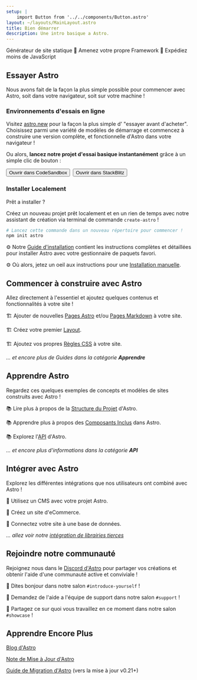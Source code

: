 ```yaml
---
setup: |
    import Button from '../../components/Button.astro'
layout: ~/layouts/MainLayout.astro
title: Bien démarrer
description: Une intro basique a Astro.
---
```

Générateur de site statique  🚀  Amenez votre propre Framework  🚀  Expédiez moins de JavaScript

## Essayer Astro

Nous avons fait de la façon la plus simple possible pour commencer avec Astro, soit dans votre navigateur, soit sur votre machine !

### Environnements d'essais en ligne

Visitez [astro.new](https://astro.new) pour la façon la plus simple d' "essayer avant d'acheter". Choisissez parmi une variété de modèles de démarrage et commencez à construire une version complète, et fonctionnelle d'Astro dans votre navigateur !

Ou alors, **lancez notre projet d'essai basique instantanément** grâce à un simple clic de bouton :

<div style="display: flex; flex-wrap: wrap; gap: 0.5rem;">
    <Button href="https://astro.new/starter?on=codesandbox">Ouvrir dans CodeSandbox</Button>
    <Button href="https://astro.new/starter?on=stackblitz">Ouvrir dans StackBlitz</Button>
</div>

### Installer Localement

Prêt a installer ?

Créez un nouveau projet prêt localement et en un rien de temps avec notre assistant de création via terminal de commande `create-astro` !

```bash
# Lancez cette commande dans un nouveau répertoire pour commencer !
npm init astro
```

⚙️ Notre [Guide d'installation](/fr/install/auto) contient les instructions complètes et détaillées pour installer Astro avec votre gestionnaire de paquets favori.

⚙️ Où alors, jetez un oeil aux instructions pour une [Installation manuelle](/fr/install/manual/).


## Commencer à construire avec Astro

Allez directement à l'essentiel et ajoutez quelques contenus et fonctionnalités à votre site !

🏗️ Ajouter de nouvelles [Pages Astro](/fr/core-concepts/astro-pages) et/ou [Pages Markdown](/fr/guides/markdown-content) à votre site.

🏗️ Créez votre premier [Layout](/fr/core-concepts/layouts).

🏗️ Ajoutez vos propres [Règles CSS](/fr/guides/styling) à votre site.

*... et encore plus de Guides dans la catégorie **Apprendre***


## Apprendre Astro

Regardez ces quelques exemples de concepts et modèles de sites construits avec Astro !

📚 Lire plus à propos de la [Structure du Projet](/fr/core-concepts/project-structure) d'Astro.

📚 Apprendre plus à propos des [Composants Inclus](/fr/reference/api-reference/#built-in-components) dans Astro.

📚 Explorez l'[API](/en/reference/api-reference) d'Astro.

*... et encore plus d'informations dans la catégorie **API***

## Intégrer avec Astro

Explorez les différentes intégrations que nos utilisateurs ont combiné avec Astro !

🧰 Utilisez un CMS avec votre projet Astro.

🧰 Créez un site d'eCommerce.

🧰 Connectez votre site à une base de données.

*... allez voir notre [intégration de librairies tierces](/fr/integrations/integrations)*



## Rejoindre notre communauté

Rejoignez nous dans le [Discord d'Astro](https://astro.build/chat) pour partager vos créations et obtenir l'aide d'une communauté active et conviviale !

💬 Dites bonjour dans notre salon `#introduce-yourself` !

💬 Demandez de l'aide a l'équipe de support dans notre salon `#support` !

💬 Partagez ce sur quoi vous travaillez en ce moment dans notre salon `#showcase` !


## Apprendre Encore Plus

[Blog d'Astro](https://astro.build/blog/)

[Note de Mise à Jour d'Astro](https://github.com/withastro/astro/blob/main/packages/astro/CHANGELOG.md)

[Guide de Migration d'Astro](/fr/migrate) (vers la mise à jour v0.21+)


